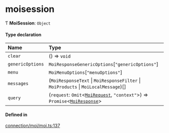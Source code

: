 # moisession
      
Ƭ **MoiSession**: `Object`

#### Type declaration

| Name | Type |
| :------ | :------ |
| `clear` | () => `void` |
| `genericOptions` | `MoiResponseGenericOptions`[``"genericOptions"``] |
| `menu` | `MoiMenuOptions`[``"menuOptions"``] |
| `messages` | (`MoiResponseText` \| `MoiResponseFilter` \| `MoiProducts` \| `MoiLocalMessage`)[] |
| `query` | (`request`: `Omit`<[`MoiRequest`](moirequest.md), ``"context"``\>) => `Promise`<[`MoiResponse`](moiresponse.md)\> |

#### Defined in

[connection/moi/moi.ts:137](https://github.com/klevultd/frontend-sdk/blob/f1babb6/packages/klevu-core/src/connection/moi/moi.ts#L137)

